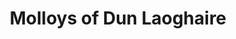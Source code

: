 ---
title: "Molloys of Dun Laoghaire"
address: "4 Lower Georges Street, Dun Laoghaire, Co. Dublin, Co. Dublin"
tel: "+353 (0)12 80 1238"
county: "Dublin"
category: "Irish Restaurants"
type: "Content"
lat: "53.29472732543945"
lng: "-6.14213228225708"
---